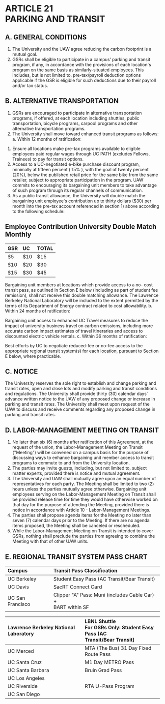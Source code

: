 # ARTICLE 21 <br> PARKING AND TRANSIT 

## A. GENERAL CONDITIONS

1. The University and the UAW agree reducing the carbon footprint is a mutual goal.
2. GSRs shall be eligible to participate in a campus' parking and transit program, if any, in accordance with the provisions of each location's program on the same basis as similarly-situated employees. This includes, but is not limited to, pre-tax/payroll deduction options applicable if the GSR is eligible for such deductions due to their payroll and/or tax status.

## B. ALTERNATIVE TRANSPORTATION

1. GSRs are encouraged to participate in alternative transportation programs, if offered, at each location including shuttles, public transportation, bicycle programs, carpool programs and other alternative transportation programs.
2. The University shall move toward enhanced transit programs as follows:
a. Within 12 months of ratification:
1) Ensure all locations make pre-tax programs available to eligible employees paid regular wages through UC PATH (excludes Fellows, Trainees) to pay for transit options.
2) Access to a UC-negotiated e-bike purchase discount program, minimally at fifteen percent ( $15 \%$ ), with the goal of twenty percent (20\%), below the published retail price for the same bike from the same retailer, subject to appropriate participation in the program. UAW commits to encouraging its bargaining unit members to take advantage of such program through its regular channels of communication.
3) As a public transit allowance, the University will double match the bargaining unit employee's contribution up to thirty dollars (\$30) per month into the pre-tax account referenced in section 1) above
according to the following schedule:

## Employee Contribution University Double Match Monthly

| GSR | UC | TOTAL |
| :--- | :--- | :--- |
| $\$ 5$ | $\$ 10$ | $\$ 15$ |
| $\$ 10$ | $\$ 20$ | $\$ 30$ |
| $\$ 15$ | $\$ 30$ | $\$ 45$ |

Bargaining unit members at locations which provide access to a no- cost transit pass, as outlined in Section E below (including as part of student fee remission), shall not receive this double matching allowance. The Lawrence Berkeley National Laboratory will be included to the extent permitted by the terms of its Department of Energy contract related to cost allowability.
b. Within 24 months of ratification:

Bargaining unit access to enhanced UC Travel measures to reduce the impact of university business travel on carbon emissions, including more accurate carbon impact estimates of travel itineraries and access to discounted electric vehicle rentals.
c. Within 36 months of ratification:

Best efforts by UC to negotiate reduced-fee or no-fee access to the appropriate regional transit system(s) for each location, pursuant to Section E below, where practicable.

## C. NOTICE

The University reserves the sole right to establish and change parking and transit rates, open and close lots and modify parking and transit conditions and regulations. The University shall provide thirty (30) calendar days' advance written notice to the UAW of any proposed change or increase in parking and transit rates. The University shall meet upon request of the UAW to discuss and receive comments regarding any proposed change in parking and transit rates.

## D. LABOR-MANAGEMENT MEETING ON TRANSIT

1. No later than six (6) months after ratification of this Agreement, at the request of the union, the Labor-Management Meeting on Transit ("Meeting") will be convened on a campus basis for the purpose of discussing ways to enhance bargaining unit member access to transit programs to commute to and from the University location.
2. The parties may invite guests, including, but not limited to, subject matter experts, provided there is notice and mutual agreement.
3. The University and UAW shall mutually agree upon an equal number of representatives for each party. The Meeting shall be limited to two (2) hours unless the parties mutually agree otherwise. Bargaining unit employees serving on the Labor-Management Meeting on Transit shall be provided release time for time they would have otherwise worked on that day for the purpose of attending the Meeting, provided there is notice in accordance with Article 10 - Labor-Management Meetings.
4. The parties shall propose agenda items for the Meeting no later than seven (7) calendar days prior to the Meeting. If there are no agenda items proposed, the Meeting shall be canceled or rescheduled.
5. While the Labor-Management Meeting on Transit is intended to cover GSRs, nothing shall preclude the parties from agreeing to combine the Meeting with that of other UAW units.

## E. REGIONAL TRANSIT SYSTEM PASS CHART

| Campus | Transit Pass Classification |
| :--- | :--- |
| UC Berkeley | Student Easy Pass (AC Transit/Bear Transit) |
| UC Davis | SacRT Connect Card |
| UC San Francisco | Clipper "A" Pass: Muni (includes Cable Car) + <br> BART within SF |


| Lawrence Berkeley National Laboratory | LBNL Shuttle <br> For GSRs Only: Student Easy Pass (AC <br> Transit/Bear Transit) |
| :--- | :--- |
| UC Merced | MTA (The Bus) 31 Day Fixed Route Pass |
| UC Santa Cruz | M1 Day METRO Pass |
| UC Santa Barbara | Bruin Grad Pass |
| UC Los Angeles |  |
| UC Riverside | RTA U-Pass Program |
| UC San Diego |  |

